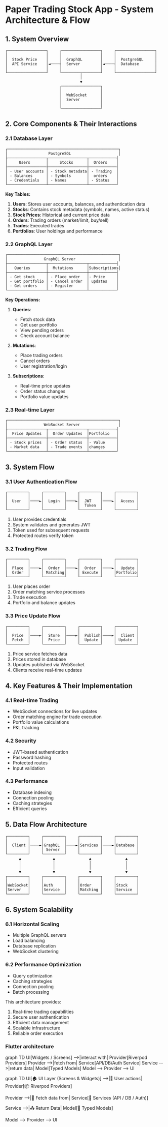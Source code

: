 # Paper Trading Stock App - System Architecture & Flow

## 1. System Overview

```
┌─────────────────┐     ┌─────────────────┐     ┌─────────────────┐
│                 │     │                 │     │                 │
│  Stock Price    │     │  GraphQL        │     │  PostgreSQL     │
│  API Service    │◄────┤  Server         │◄────┤  Database       │
│                 │     │                 │     │                 │
└─────────────────┘     └────────┬────────┘     └─────────────────┘
                                 │
                                 ▼
                        ┌─────────────────┐
                        │                 │
                        │  WebSocket      │
                        │  Server         │
                        │                 │
                        └─────────────────┘
```

## 2. Core Components & Their Interactions

### 2.1 Database Layer
```
┌─────────────────────────────────────────────────┐
│                  PostgreSQL                     │
├─────────────────┬─────────────────┬────────────┤
│     Users       │     Stocks      │  Orders    │
├─────────────────┼─────────────────┼────────────┤
│ - User accounts │ - Stock metadata│ - Trading  │
│ - Balances      │ - Symbols       │  orders    │
│ - Credentials   │ - Names         │ - Status   │
└─────────────────┴─────────────────┴────────────┘
```

**Key Tables:**
1. **Users**: Stores user accounts, balances, and authentication data
2. **Stocks**: Contains stock metadata (symbols, names, active status)
3. **Stock Prices**: Historical and current price data
4. **Orders**: Trading orders (market/limit, buy/sell)
5. **Trades**: Executed trades
6. **Portfolios**: User holdings and performance

### 2.2 GraphQL Layer
```
┌─────────────────────────────────────────────────┐
│                GraphQL Server                   │
├─────────────────┬─────────────────┬────────────┤
│   Queries       │  Mutations      │Subscriptions│
├─────────────────┼─────────────────┼────────────┤
│ - Get stock     │ - Place order   │- Price     │
│ - Get portfolio │ - Cancel order  │ updates    │
│ - Get orders    │ - Register      │            │
└─────────────────┴─────────────────┴────────────┘
```

**Key Operations:**
1. **Queries**:
   - Fetch stock data
   - Get user portfolio
   - View pending orders
   - Check account balance

2. **Mutations**:
   - Place trading orders
   - Cancel orders
   - User registration/login

3. **Subscriptions**:
   - Real-time price updates
   - Order status changes
   - Portfolio value updates

### 2.3 Real-time Layer
```
┌─────────────────────────────────────────────────┐
│                WebSocket Server                 │
├─────────────────┬─────────────────┬────────────┤
│  Price Updates  │  Order Updates  │Portfolio   │
├─────────────────┼─────────────────┼────────────┤
│ - Stock prices  │ - Order status  │- Value     │
│ - Market data   │ - Trade events  │changes     │
└─────────────────┴─────────────────┴────────────┘
```

## 3. System Flow

### 3.1 User Authentication Flow
```
┌─────────┐     ┌─────────┐     ┌─────────┐     ┌─────────┐
│         │     │         │     │         │     │         │
│  User   │────►│  Login  │────►│  JWT    │────►│  Access │
│         │     │         │     │  Token  │     │         │
└─────────┘     └─────────┘     └─────────┘     └─────────┘
```

1. User provides credentials
2. System validates and generates JWT
3. Token used for subsequent requests
4. Protected routes verify token

### 3.2 Trading Flow
```
┌─────────┐     ┌─────────┐     ┌─────────┐     ┌─────────┐
│         │     │         │     │         │     │         │
│  Place  │────►│  Order  │────►│  Order  │────►│  Update │
│  Order  │     │ Matching│     │ Execute │     │Portfolio│
└─────────┘     └─────────┘     └─────────┘     └─────────┘
```

1. User places order
2. Order matching service processes
3. Trade execution
4. Portfolio and balance updates

### 3.3 Price Update Flow
```
┌─────────┐     ┌─────────┐     ┌─────────┐     ┌─────────┐
│         │     │         │     │         │     │         │
│  Price  │────►│  Store  │────►│  Publish│────►│  Client │
│  Fetch  │     │  Price  │     │  Update │     │ Update  │
└─────────┘     └─────────┘     └─────────┘     └─────────┘
```

1. Price service fetches data
2. Prices stored in database
3. Updates published via WebSocket
4. Clients receive real-time updates

## 4. Key Features & Their Implementation

### 4.1 Real-time Trading
- WebSocket connections for live updates
- Order matching engine for trade execution
- Portfolio value calculations
- P&L tracking

### 4.2 Security
- JWT-based authentication
- Password hashing
- Protected routes
- Input validation

### 4.3 Performance
- Database indexing
- Connection pooling
- Caching strategies
- Efficient queries

## 5. Data Flow Architecture

```
┌─────────┐     ┌─────────┐     ┌─────────┐     ┌─────────┐
│         │     │         │     │         │     │         │
│  Client │────►│GraphQL  │────►│Services │────►│Database │
│         │     │ Server  │     │         │     │         │
└─────────┘     └─────────┘     └─────────┘     └─────────┘
      ▲              ▲               ▲               ▲
      │              │               │               │
      │              │               │               │
      ▼              ▼               ▼               ▼
┌─────────┐     ┌─────────┐     ┌─────────┐     ┌─────────┐
│         │     │         │     │         │     │         │
│WebSocket│     │Auth     │     │Order    │     │Stock    │
│Server   │     │Service  │     │Matching │     │Service  │
└─────────┘     └─────────┘     └─────────┘     └─────────┘
```

## 6. System Scalability

### 6.1 Horizontal Scaling
- Multiple GraphQL servers
- Load balancing
- Database replication
- WebSocket clustering

### 6.2 Performance Optimization
- Query optimization
- Caching strategies
- Connection pooling
- Batch processing

This architecture provides:
1. Real-time trading capabilities
2. Secure user authentication
3. Efficient data management
4. Scalable infrastructure
5. Reliable order execution

### Flutter architecture

graph TD
UI[Widgets / Screens] -->|interact with| Provider[Riverpod Providers]
Provider -->|fetch from| Service[API/DB/Auth Service]
Service -->|return data| Model[Typed Models]
Model --> Provider --> UI

graph TD
  UI[🏠 UI Layer (Screens & Widgets)]
    -->|📲 User actions| Provider[📦 Riverpod Providers]

  Provider
    -->|🔌 Fetch data from| Service[🔧 Services (API / DB / Auth)]

  Service
    -->|📤 Return Data| Model[🧩 Typed Models]

  Model
    --> Provider
    --> UI




